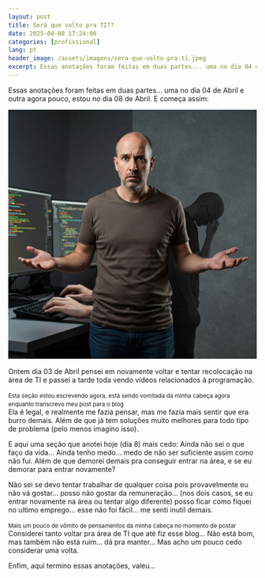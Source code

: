 ```yaml
---
layout: post
title: Será que volto pra TI??
date: 2025-04-08 17:24:00
categories: [profissional]
lang: pt
header_image: /assets/imagens/sera-que-volto-pra-ti.jpeg
excerpt: Essas anotações foram feitas em duas partes... uma no dia 04 de Abril e outra agora pouco, estou...
---
```


Essas anotações foram feitas em duas partes... uma no dia 04 de Abril e outra agora pouco, estou no dia 08 de Abril. E começa assim:

![Indeciso se volto pra TI](/assets/imagens/sera-que-volto-pra-ti.jpeg)

Ontem dia 03 de Abril pensei em novamente voltar e tentar recolocação na área de TI e passei a tarde toda vendo vídeos relacionados á programação.

<small>Esta seção estou escrevendo agora, está sendo vomitada da minha cabeça agora enquanto transcrevo meu post para o blog</small><br>
Ela é legal, e realmente me fazia pensar, mas me fazia mais sentir que era burro demais. Além de que já tem soluções muito melhores para todo tipo de problema (pelo menos imagino isso).

E aqui uma seção que anotei hoje (dia 8) mais cedo:
Ainda não sei o que faço da vida... Ainda tenho medo... medo de não ser suficiente assim como não fui. Além de que demorei demais pra conseguir entrar na área, e se eu demorar para entrar novamente?

Não sei se devo tentar trabalhar de qualquer coisa pois provavelmente eu não vá gostar... posso não gostar da remuneração... (nos dois casos, se eu entrar novamente na área ou tentar algo diferente) posso ficar como fiquei no ultimo emprego... esse não foi fácil... me senti inutil demais.

<small>Mais um pouco de vômito de pensamentos da minha cabeça no momento de postar</small><br>
Considerei tanto voltar pra área de TI que até fiz esse blog... Não está bom, mas também não está ruim... dá pra manter... Mas acho um pouco cedo considerar uma volta.

Enfim, aqui termino essas anotações, valeu...